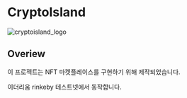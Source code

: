 # CryptoIsland
![cryptoisland_logo](https://user-images.githubusercontent.com/40536266/126930497-4f92d5f1-4d4e-44e0-97bd-3db3472da507.jpeg)


Overiew
----
이 프로젝트는 NFT 마켓플레이스를 구현하기 위해 제작되었습니다.

이더리움 rinkeby 테스트넷에서 동작합니다.

<!-- Website
----
[cryptoisland.art](http://cryptoisland.art)
 -->
